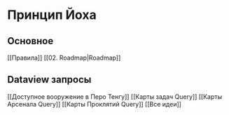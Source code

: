 # Принцип Йоха

## Основное
[[Правила]]
[[02. Roadmap|Roadmap]]
## Dataview запросы
[[Доступное вооружение в Перо Тенгу]]
[[Карты задач Query]]
[[Карты Арсенала Query]]
[[Карты Проклятий Query]]
[[Все идеи]]